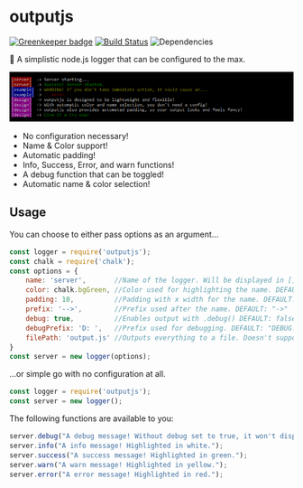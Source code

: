 # outputjs

[![Greenkeeper badge](https://badges.greenkeeper.io/froehlichA/outputjs.svg)](https://greenkeeper.io/)
[![Build Status](https://travis-ci.org/froehlichA/outputjs.svg?branch=master)](https://travis-ci.org/froehlichA/outputjs)
![Dependencies](https://david-dm.org/froehlichA/outputjs.svg)

:pencil: A simplistic node.js logger that can be configured to the max.

![Example output](example.png)

* No configuration necessary!
* Name & Color support!
* Automatic padding!
* Info, Success, Error, and warn functions!
* A debug function that can be toggled!
* Automatic name & color selection!
## Usage
You can choose to either pass options as an argument...
```javascript
const logger = require('outputjs');
const chalk = require('chalk');
const options = {
    name: 'server',       //Name of the logger. Will be displayed in [] tags. DEFAULT: Name of caller file
    color: chalk.bgGreen, //Color used for highlighting the name. DEFAULT: random unique color
    padding: 10,          //Padding with x width for the name. DEFAULT: 10
    prefix: '-->',        //Prefix used after the name. DEFAULT: "->"
    debug: true,          //Enables output with .debug() DEFAULT: false
    debugPrefix: 'D: ',   //Prefix used for debugging. DEFAULT: "DEBUG:"
    filePath: 'output.js' //Outputs everything to a file. Doesn't support colors. DEFAULT: false
}
const server = new logger(options);
```
...or simple go with no configuration at all.
```javascript
const logger = require('outputjs');
const server = new logger();
```

The following functions are available to you:
```javascript
server.debug("A debug message! Without debug set to true, it won't display. Highlighted in bright yellow.");
server.info("A info message! Highlighted in white.");
server.success("A success message! Highlighted in green.");
server.warn("A warn message! Highlighted in yellow.");
server.error("A error message! Highlighted in red.");
```